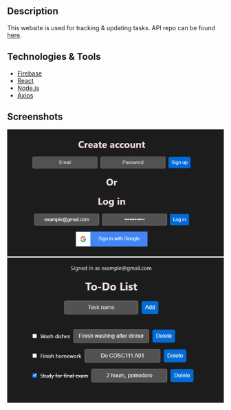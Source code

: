 ## Description
This website is used for tracking & updating tasks. API repo can be found [here](https://github.com/Rheiley/task-management-rest-api).

## Technologies & Tools
- [Firebase](https://firebase.google.com/)
- [React](https://react.dev/)
- [Node.js](https://nodejs.org/en)
- [Axios](https://axios-http.com/)

## Screenshots
![](src/screenshots/01.png)
![](src/screenshots/02.png)
